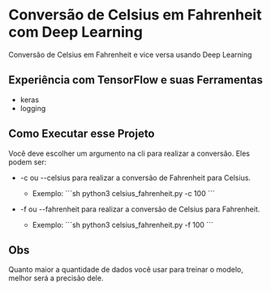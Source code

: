 # Conversão de Celsius em Fahrenheit com Deep Learning
Conversão de Celsius em Fahrenheit e vice versa usando Deep Learning

## Experiência com TensorFlow e suas Ferramentas
- keras
- logging

## Como Executar esse Projeto
Você deve escolher um argumento na cli para realizar a conversão.
Eles podem ser:
- -c ou --celsius para realizar a conversão de Fahrenheit para Celsius.
	- Exemplo:
	´´´sh
		python3 celsius_fahrenheit.py -c 100
	´´´

- -f ou --fahrenheit para realizar a conversão de Celsius para Fahrenheit.
	- Exemplo:
	´´´sh
		python3 celsius_fahrenheit.py -f 100
	´´´
## Obs
Quanto maior a quantidade de dados você usar para treinar o modelo, melhor será a precisão dele.
